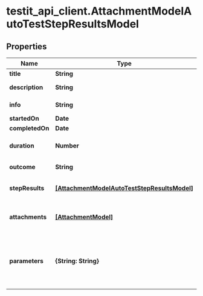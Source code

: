 # testit_api_client.AttachmentModelAutoTestStepResultsModel

## Properties

Name | Type | Description | Notes
------------ | ------------- | ------------- | -------------
**title** | **String** | The name of the step. | [optional] 
**description** | **String** | Description of the step result. | [optional] 
**info** | **String** | Extended description of the step result. | [optional] 
**startedOn** | **Date** | Step start date. | [optional] 
**completedOn** | **Date** | Step end date. | [optional] 
**duration** | **Number** | Expected or actual duration of the test run execution in seconds. | [optional] 
**outcome** | **String** | Specifies the result of the autotest execution. | [optional] 
**stepResults** | [**[AttachmentModelAutoTestStepResultsModel]**](AttachmentModelAutoTestStepResultsModel.md) | Nested step results. The maximum nesting level is 15. | [optional] 
**attachments** | [**[AttachmentModel]**](AttachmentModel.md) | /// &lt;summary&gt;  Specifies an attachment GUID. Multiple values can be sent.  &lt;/summary&gt; | [optional] 
**parameters** | **{String: String}** | \&quot;&lt;b&gt;parameter&lt;/b&gt;\&quot;: \&quot;&lt;b&gt;value&lt;/b&gt;\&quot; pair with arbitrary custom parameters. Multiple parameters can be sent. | [optional] 


